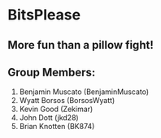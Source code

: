 # BitsPlease

## More fun than a pillow fight!

## Group Members:
1. Benjamin Muscato (BenjaminMuscato)
2. Wyatt Borsos (BorsosWyatt)
3. Kevin Good (Zekimar)
4. John Dott (jkd28)
5. Brian Knotten (BK874)
